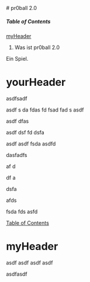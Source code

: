<a name="tableofcontents"/>
# pr0ball 2.0

##### Table of Contents  
 
[myHeader](#myheader)

1. Was ist pr0ball 2.0


Ein Spiel.


# yourHeader


asdfsadf


asdf
s
da
fdas
fd
fsad
fad
s
asdf


asdf
dfas

asdf
dsf
fd
dsfa


asdf
asdf
fsda
asdfd









dasfadfs



af
d




df
a



dsfa





afds

fsda
fds
asfd




[Table of Contents](#tableofcontents)
# myHeader
<a name="myheader"/>
asdf
asdf
asdf
asdf

asdfasdf
